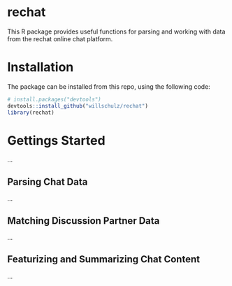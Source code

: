 # rechat
This R package provides useful functions for parsing and working with data from the rechat online chat platform.

# Installation
The package can be installed from this repo, using the following code:

``` r
# install.packages("devtools")
devtools::install_github("willschulz/rechat")
library(rechat)
```

# Gettings Started
...

## Parsing Chat Data
...

## Matching Discussion Partner Data
...

## Featurizing and Summarizing Chat Content
...
